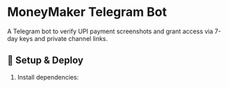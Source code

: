 # MoneyMaker Telegram Bot

A Telegram bot to verify UPI payment screenshots and grant access via 7-day keys and private channel links.

## 🚀 Setup & Deploy

1. Install dependencies:
